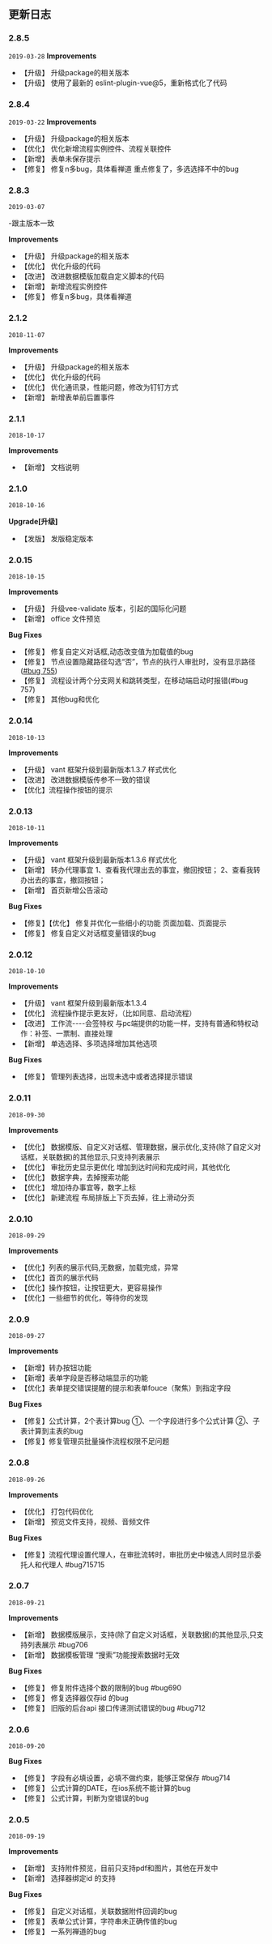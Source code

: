 ## 更新日志
### 2.8.5
`2019-03-28`
**Improvements**
- 【升级】 升级package的相关版本
- 【升级】 使用了最新的 eslint-plugin-vue@5，重新格式化了代码

### 2.8.4
`2019-03-22`
**Improvements**
- 【升级】 升级package的相关版本
- 【优化】 优化新增流程实例控件、流程关联控件
- 【新增】 表单未保存提示
- 【修复】 修复n多bug，具体看禅道
          重点修复了，多选选择不中的bug


### 2.8.3
`2019-03-07`

-跟主版本一致

**Improvements**
- 【升级】 升级package的相关版本
- 【优化】 优化升级的代码
- 【改进】 改进数据模版加载自定义脚本的代码
- 【新增】 新增流程实例控件
- 【修复】 修复n多bug，具体看禅道


### 2.1.2
`2018-11-07`

**Improvements**
- 【升级】 升级package的相关版本
- 【优化】 优化升级的代码
- 【优化】 优化通讯录，性能问题，修改为钉钉方式
- 【新增】 新增表单前后置事件


### 2.1.1
`2018-10-17`

**Improvements**
- 【新增】 文档说明

### 2.1.0
`2018-10-16`

**Upgrade[升级]**
- 【发版】 发版稳定版本

### 2.0.15
`2018-10-15`

**Improvements**
- 【升级】 升级vee-validate 版本，引起的国际化问题
- 【新增】 office 文件预览

**Bug Fixes**
- 【修复】 修复自定义对话框,动态改变值为加载值的bug
- 【修复】 节点设置隐藏路径勾选“否”，节点的执行人审批时，没有显示路径([\#bug 755](http://tools.bpmhome.cn:9999/zentao/bug-view-755.html))
- 【修复】 流程设计两个分支网关和跳转类型，在移动端启动时报错(#bug 757)
- 【修复】 其他bug和优化

### 2.0.14
`2018-10-13`

**Improvements**
- 【升级】 vant 框架升级到最新版本1.3.7 样式优化
- 【改进】 改进数据模版传参不一致的错误
- 【优化】流程操作按钮的提示

### 2.0.13
`2018-10-11`

**Improvements**
- 【升级】 vant 框架升级到最新版本1.3.6 样式优化
- 【新增】 转办代理事宜
	1、查看我代理出去的事宜，撤回按钮；
	2、查看我转办出去的事宜，撤回按钮；
- 【新增】 首页新增公告滚动	

**Bug Fixes**
- 【修复】【优化】 修复并优化一些细小的功能
	页面加载、页面提示
- 【修复】 修复自定义对话框变量错误的bug

### 2.0.12

`2018-10-10`

**Improvements**
- 【升级】 vant 框架升级到最新版本1.3.4
- 【优化】 流程操作提示更友好，（比如同意、启动流程）
- 【改进】 工作流----会签特权 与pc端提供的功能一样，支持有普通和特权动作：补签、一票制、直接处理
- 【新增】 单选选择、多项选择增加其他选项

**Bug Fixes**
- 【修复】 管理列表选择，出现未选中或者选择提示错误


### 2.0.11

`2018-09-30`

**Improvements**
- 【优化】 数据模版、自定义对话框、管理数据，展示优化,支持(除了自定义对话框，关联数据)的其他显示,只支持列表展示
- 【优化】 审批历史显示更优化  增加到达时间和完成时间，其他优化
- 【优化】 数据字典，去掉搜索功能
- 【优化】 增加待办事宜等，数字上标
- 【优化】 新建流程 布局排版上下页去掉，往上滑动分页


### 2.0.10

`2018-09-29`

**Improvements**
- 【优化】列表的展示代码,无数据，加载完成，异常
- 【优化】首页的展示代码
- 【优化】操作按钮，让按钮更大，更容易操作
- 【优化】一些细节的优化，等待你的发现


### 2.0.9

`2018-09-27`

**Improvements**
- 【新增】转办按钮功能
- 【新增】表单字段是否移动端显示的功能
- 【优化】表单提交错误提醒的提示和表单fouce（聚焦）到指定字段

**Bug Fixes**
- 【修复】公式计算，2个表计算bug
			①、一个字段进行多个公式计算
			②、子表计算到主表的bug
- 【修复】修复管理员批量操作流程权限不足问题

### 2.0.8

`2018-09-26`

**Improvements**
- 【优化】 打包代码优化
- 【新增】 预览文件支持，视频、音频文件

**Bug Fixes**
- 【修复】流程代理设置代理人，在审批流转时，审批历史中候选人同时显示委托人和代理人 #bug715715

### 2.0.7

`2018-09-21`

**Improvements**
- 【新增】 数据模版展示，支持(除了自定义对话框，关联数据)的其他显示,只支持列表展示 #bug706
- 【新增】 数据模板管理 “搜索”功能搜索数据时无效

**Bug Fixes**
- 【修复】 修复附件选择个数的限制的bug #bug690
- 【修复】 修复选择器仅存id 的bug
- 【修复】 旧版的后台api 接口传递测试错误的bug #bug712

### 2.0.6

`2018-09-20`

**Bug Fixes**
- 【修复】 字段有必填设置，必填不做约束，能够正常保存 #bug714
- 【修复】 公式计算的DATE，在ios系统不能计算的bug
- 【修复】 公式计算，判断为空错误的bug

### 2.0.5

`2018-09-19`

**Improvements**
- 【新增】 支持附件预览，目前只支持pdf和图片，其他在开发中
- 【新增】 选择器绑定id 的支持

**Bug Fixes**
- 【修复】 自定义对话框，关联数据附件回调的bug
- 【修复】 表单公式计算，字符串未正确传值的bug
- 【修复】 一系列禅道的bug